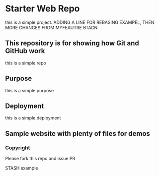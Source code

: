 # Starter Web Repo

this is a simple project. ADDING A LINE FOR REBASING EXAMPEL, THEN MORE CHANGES FROM MYFEAUTRE BTACN

## This repository is for showing how Git and GitHub work

this is a simple repo

## Purpose

this is a simple purpose

## Deployment

this is a simple deployment

## Sample website with plenty of files for demos

### Copyright
Please fork this repo and issue PR

STASH example